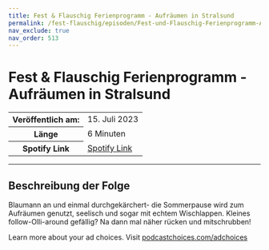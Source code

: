 ```yaml
---
title: Fest & Flauschig Ferienprogramm - Aufräumen in Stralsund
permalink: /fest-flauschig/episoden/Fest-und-Flauschig-Ferienprogramm-Aufraeumen-in-Stralsund
nav_exclude: true
nav_order: 513
---
```


# Fest & Flauschig Ferienprogramm - Aufräumen in Stralsund
<table class="resp-table dcf-table dcf-table-responsive dcf-table-bordered dcf-table-striped dcf-w-100%">
                    <tbody>
                        <tr>
                            <th scope="row">Veröffentlich am:</th>
                            <td data-label="Veröffentlich am:">15. Juli 2023</td>
                        </tr>
                        <tr>
                            <th scope="row">Länge </th>
                            <td data-label="Länge ">6 Minuten</td>
                        </tr><tr>
                                <th scope="row">Spotify Link</th>
                                <td data-label="Spotify Link"><a href="https://open.spotify.com/episode/513BtOUKv2yOuqNqJNNGjR">Spotify Link</a></td>
                            </tr></tbody>
                </table>

***

## Beschreibung der Folge

<div>
<p>Blaumann an und einmal durchgekärchert- die Sommerpause wird zum Aufräumen genutzt, seelisch und sogar mit echtem Wischlappen. Kleines follow-Olli-around gefällig? Na dann mal näher rücken und mitschrubben! </p><p> </p><p>Learn more about your ad choices. Visit <a href="https://podcastchoices.com/adchoices" rel="nofollow">podcastchoices.com/adchoices</a></p>  
</div>

